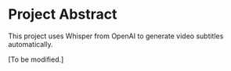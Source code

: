 # Project Abstract

This project uses Whisper from OpenAI to generate video subtitles automatically.

[To be modified.]
